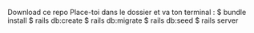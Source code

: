 Download ce repo
Place-toi dans le dossier et va ton terminal :
$ bundle install
$ rails db:create
$ rails db:migrate
$ rails db:seed
$ rails server
